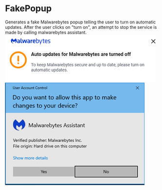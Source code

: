 # FakePopup

Generates a fake Malwarebytes popup telling the user to turn on automatic updates. After the user clicks on "turn on", an attempt to stop the service is made by calling malwarebytes assistant.
![](./auto-updates.png)
![](./assistant.png)
